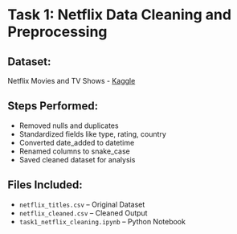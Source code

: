 # Task 1: Netflix Data Cleaning and Preprocessing

## Dataset:
Netflix Movies and TV Shows - [Kaggle](https://www.kaggle.com/datasets/shivamb/netflix-shows)

## Steps Performed:
- Removed nulls and duplicates
- Standardized fields like type, rating, country
- Converted date_added to datetime
- Renamed columns to snake_case
- Saved cleaned dataset for analysis

## Files Included:
- `netflix_titles.csv` – Original Dataset
- `netflix_cleaned.csv` – Cleaned Output
- `task1_netflix_cleaning.ipynb` – Python Notebook
